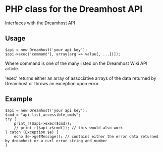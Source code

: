 PHP class for the Dreamhost API
===============================

Interfaces with the Dreamhost API

Usage
-----

    $api = new Dreamhost('your api key');
    $api->exec('command'[, array(arg => value[, ...])]);

Where command is one of the many listed on the Dreamhost Wiki API article.

'exec' returns either an array of associative arrays of the data returned by Dreamhost or throws an exception upon error.

Example
-------

    $api = new Dreamhost('your api key');
    $cmd = "api-list_accessible_cmds";
    try {
        print_r($api->exec($cmd));
        // print_r($api->$cmd()); // this would also work
    } catch (Exception $e) {
        echo $e->getMessage(); // contains either the error data returned by dreamhost or a curl error string and number
    }
